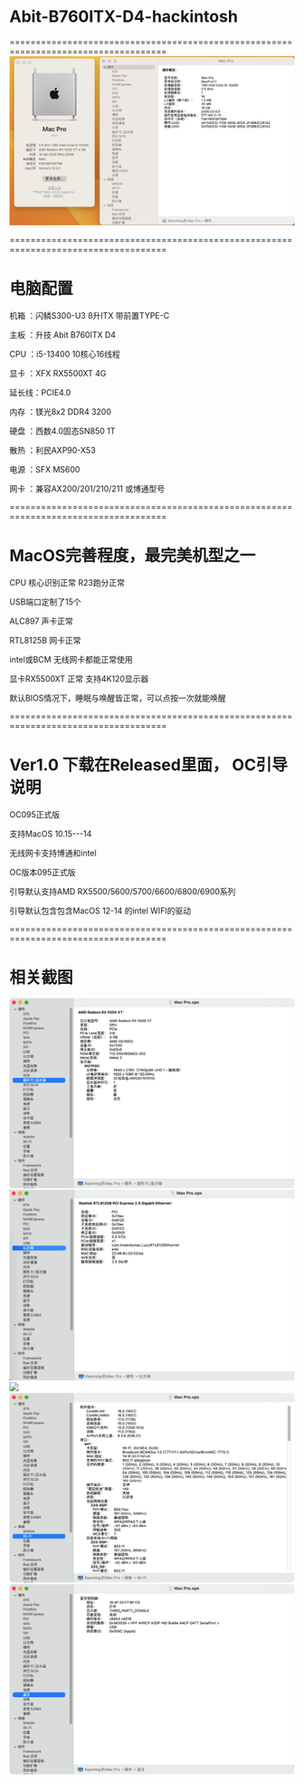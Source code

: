 # Abit-B760ITX-D4-hackintosh
====================================================================================
![](https://github.com/Xmingbai/Abit-B760ITX-D4-hackintosh/blob/main/%E5%85%B3%E4%BA%8E%E6%9C%AC%E6%9C%BA.png)

====================================================================================
# 电脑配置

机箱	：闪鳞S300-U3 8升ITX 带前置TYPE-C

主板	：升技 Abit B760ITX D4

CPU	：i5-13400 10核心16线程

显卡	：XFX RX5500XT 4G

延长线：PCIE4.0

内存	：镁光8x2 DDR4 3200 

硬盘	：西数4.0固态SN850 1T

散热 ：利民AXP90-X53

电源	：SFX MS600

网卡	：兼容AX200/201/210/211 或博通型号

====================================================================================
# MacOS完善程度，最完美机型之一

CPU 核心识别正常 R23跑分正常

USB端口定制了15个

ALC897 声卡正常

RTL8125B 网卡正常

intel或BCM 无线网卡都能正常使用

显卡RX5500XT 正常 支持4K120显示器

默认BIOS情况下，睡眠与唤醒皆正常，可以点按一次就能唤醒

====================================================================================
# Ver1.0 下载在Released里面， OC引导说明 

OC095正式版

支持MacOS 10.15---14

无线网卡支持博通和intel

OC版本095正式版

引导默认支持AMD RX5500/5600/5700/6600/6800/6900系列

引导默认包含包含MacOS 12-14 的intel WIFI的驱动

====================================================================================

# 相关截图

![](https://github.com/Xmingbai/Abit-B760ITX-D4-hackintosh/blob/main/%E6%98%BE%E5%8D%A1.png)
![](https://github.com/Xmingbai/Abit-B760ITX-D4-hackintosh/blob/main/2.5G.png)
![](https://github.com/Xmingbai/Abit-B760ITX-D4-hackintosh/blob/main/声卡.png)
![](https://github.com/Xmingbai/Abit-B760ITX-D4-hackintosh/blob/main/WIFI.png)
![](https://github.com/Xmingbai/Abit-B760ITX-D4-hackintosh/blob/main/BT.png)
